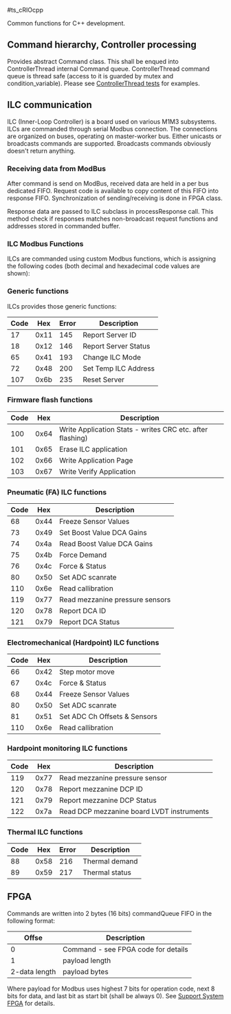 #ts_cRIOcpp

Common functions for C++ development.

## Command hierarchy, Controller processing

Provides abstract Command class. This shall be enqued into ControllerThread
internal Command queue. ControllerThread command queue is thread safe (access
to it is guarded by mutex and condition_variable). Please see [ControllerThread
tests](tests/test_ControllerThread.cpp) for examples.

## ILC communication

ILC (Inner-Loop Controller) is a board used on various M1M3 subsystems. ILCs
are commanded through serial Modbus connection. The connections are organized
on buses, operating on master-worker bus. Either unicasts or broadcasts
commands are supported. Broadcasts commands obviously doesn't return anything.

### Receiving data from ModBus

After command is send on ModBus, received data are held in a per bus dedicated
FIFO. Request code is available to copy content of this FIFO into response
FIFO. Synchronization of sending/receiving is done in FPGA class.

Response data are passed to ILC subclass in processResponse call. This method
check if responses matches non-broadcast request functions and addresses stored
in commanded buffer.

### ILC Modbus Functions

ILCs are commanded using custom Modbus functions, which is assigning the
following codes (both decimal and hexadecimal code values are shown):

### Generic functions

ILCs provides those generic functions:

Code | Hex  | Error | Description
 --- | ---  | ----- | -----------
17   | 0x11 | 145   | Report Server ID
18   | 0x12 | 146   | Report Server Status
65   | 0x41 | 193   | Change ILC Mode
72   | 0x48 | 200   | Set Temp ILC Address
107  | 0x6b | 235   | Reset Server

### Firmware flash functions

Code | Hex  | Description
 --- | ---  | -----------
100  | 0x64 | Write Application Stats - writes CRC etc. after flashing)
101  | 0x65 | Erase ILC application
102  | 0x66 | Write Application Page
103  | 0x67 | Write Verify Application

### Pneumatic (FA) ILC functions

Code | Hex  | Description
 --- | ---  | -----------
68   | 0x44 | Freeze Sensor Values
73   | 0x49 | Set Boost Value DCA Gains
74   | 0x4a | Read Boost Value DCA Gains
75   | 0x4b | Force Demand
76   | 0x4c | Force & Status
80   | 0x50 | Set ADC scanrate
110  | 0x6e | Read callibration
119  | 0x77 | Read mezzanine pressure sensors
120  | 0x78 | Report DCA ID
121  | 0x79 | Report DCA Status

### Electromechanical (Hardpoint) ILC functions

Code | Hex  | Description
 --- | ---  | -----------
66   | 0x42 | Step motor move
67   | 0x4c | Force & Status
68   | 0x44 | Freeze Sensor Values
80   | 0x50 | Set ADC scanrate
81   | 0x51 | Set ADC Ch Offsets & Sensors
110  | 0x6e | Read callibration

### Hardpoint monitoring ILC functions

Code | Hex  | Description
 --- | ---  | -----------
119  | 0x77 | Read mezzanine pressure sensor
120  | 0x78 | Report mezzanine DCP ID
121  | 0x79 | Report mezzanine DCP Status
122  | 0x7a | Read DCP mezzanine board LVDT instruments

### Thermal ILC functions

Code | Hex  | Error | Description
 --- | ---  | ----- | -----------
88   | 0x58 | 216   | Thermal demand
89   | 0x59 | 217   | Thermal status

## FPGA

Commands are written into 2 bytes (16 bits) commandQueue FIFO in the following format:

Offse         | Description
 ------------ | -----------------------------------
0             | Command - see FPGA code for details
1             | payload length
2-data length | payload bytes

Where payload for Modbus uses highest 7 bits for operation code, next 8 bits
for data, and last bit as start bit (shall be always 0). See
[Support System FPGA](https://github.com/lsst-ts/ts_m1m3supportFPGA) for
details.
